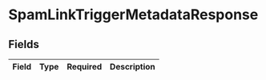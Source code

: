 # SpamLinkTriggerMetadataResponse


## Fields

| Field       | Type        | Required    | Description |
| ----------- | ----------- | ----------- | ----------- |